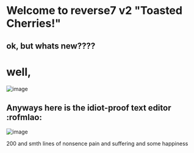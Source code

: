 # Welcome to reverse7 v2 "Toasted Cherries!"

## ok, but whats new????

# well,
![image](https://github.com/coders-cove-discord/reverse7/assets/124001257/5600f0a7-27d8-425a-9234-e64736cad825)

## Anyways here is the idiot-proof text editor :rofmlao:
![image](https://github.com/coders-cove-discord/reverse7/assets/124001257/57732880-af70-467c-96d3-9d81ac9fd594)

200 and smth lines of nonsence pain and suffering and some happiness
